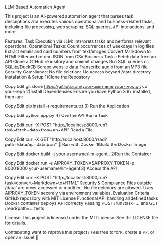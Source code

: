 LLM-Based Automation Agent 

This project is an AI-powered automation agent that parses task descriptions and executes various operational and business-related tasks, including file processing, web scraping, SQL queries, API interactions, and more.

Features:
Task Execution via LLM: Interprets tasks and performs relevant operations.
Operational Tasks:
Count occurrences of weekdays in log files
Extract emails and card numbers from text/images
Convert Markdown to HTML
Filter and return JSON from CSV
Business Tasks:
Fetch data from an API
Clone a GitHub repository and commit changes
Run SQL queries on SQLite/DuckDB
Scrape website data
Transcribe audio from an MP3 file
Security Compliance:
 No file deletions
 No access beyond /data directory
 Installation & Setup
1️)Clone the Repository

Copy
Edit
git clone https://github.com/your-username/your-repo.git
cd your-repo
2️)Install Dependencies
Ensure you have Python 3.8+ installed, then run:

Copy
Edit
pip install -r requirements.txt
3️) Run the Application

Copy
Edit
python app.py
4️) Use the API
Run a Task

Copy
Edit
curl -X POST "http://localhost:8000/run?task=fetch+data+from+an+API"
Read a File

Copy
Edit
curl -X GET "http://localhost:8000/read?path=/data/api_data.json"
🐳 Run with Docker
1️)Build the Docker Image

Copy
Edit
docker build -t your-username/llm-agent .
2️)Run the Container

Copy
Edit
docker run -e AIPROXY_TOKEN=$AIPROXY_TOKEN -p 8000:8000 your-username/llm-agent
3️) Access the API

Copy
Edit
curl -X POST "http://localhost:8000/run?task=convert+Markdown+to+HTML"
 Security & Compliance
 Files outside /data/ are never accessed or modified.
 No file deletions are allowed.
 Uses AIPROXY_TOKEN securely via environment variables.
 Evaluation Criteria
 GitHub repository with MIT License
 Functional API handling all defined tasks
 Docker container deploys API correctly
 Passing POST /run?task=... and GET /read?path=... tests

 License
This project is licensed under the MIT License. See the LICENSE file for details.

 Contributing
Want to improve this project? Feel free to fork, create a PR, or open an issue! 🚀
